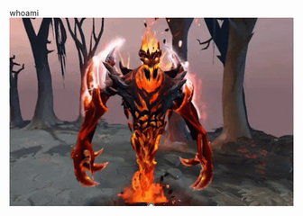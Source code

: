 whoami
<img width="600" src="https://github.com/boyzfromthehood/.github/blob/main/sf-dance-sf.gif">
